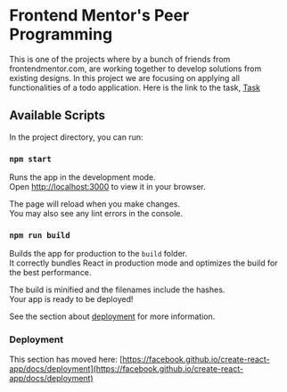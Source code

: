 # Frontend Mentor's Peer Programming

This is one of the projects where by a bunch of friends from frontendmentor.com, are working together to develop solutions from existing designs. In this project we are focusing on applying all functionalities  of a todo application. Here is the link to the task,
[Task](https://www.frontendmentor.io/challenges/todo-app-Su1_KokOW/hub/todo-app-0SGAFMsYzY)
## Available Scripts

In the project directory, you can run:

### `npm start`

Runs the app in the development mode.\
Open [http://localhost:3000](http://localhost:3000) to view it in your browser.

The page will reload when you make changes.\
You may also see any lint errors in the console.

### `npm run build`

Builds the app for production to the `build` folder.\
It correctly bundles React in production mode and optimizes the build for the best performance.

The build is minified and the filenames include the hashes.\
Your app is ready to be deployed!

See the section about [deployment](https://facebook.github.io/create-react-app/docs/deployment) for more information.

### Deployment

This section has moved here: [https://facebook.github.io/create-react-app/docs/deployment](https://facebook.github.io/create-react-app/docs/deployment)
